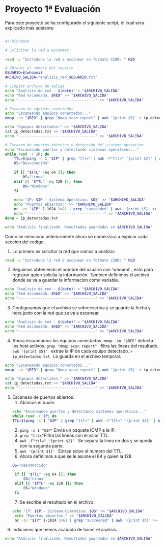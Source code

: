 # Proyecto 1ª Evaluación

Para este proyecto se ha configurado el siguiente script, el cual sera explicado más adelante:

```bash

#!/bin/bash

# Solicitar la red a escanear
 
read -p "Introduce la red a escanear en formato CIDR: " RED

# Obtener el nombre del usuario
USUARIO=$(whoami)
ARCHIVO_SALIDA="analisis_red_$USUARIO.txt"

# Limpiar archivo de salida
echo "Analisis de red - $(date)" > "$ARCHIVO_SALIDA"
echo "Red escaneada: $RED" >> "$ARCHIVO_SALIDA"
echo "-----------------------------------" >> "$ARCHIVO_SALIDA"

# Escaneo de equipos conectados
echo "Escaneando equipos conectados..."
nmap -sn "$RED" | grep "Nmap scan report" | awk '{print $5}' > ip_detectadas.txt

echo "Equipos detectados:" >> "$ARCHIVO_SALIDA"
cat ip_detectadas.txt >> "$ARCHIVO_SALIDA"
echo "-----------------------------------" >> "$ARCHIVO_SALIDA"

# Escaneo de puertos abiertos y detección del sistema operativo
echo "Escaneando puertos y detectando sistemas operativos..."
while read -r IP; do
    TTL=$(ping -c 1 "$IP" | grep "ttl=" | awk -F"ttl=" '{print $2}' | awk '{print $1}')
    OS="Desconocido"
    
    if [[ "$TTL" -eq 64 ]]; then
        OS="Linux"
    elif [[ "$TTL" -eq 128 ]]; then
        OS="Windows"
    fi
    
    echo "IP: $IP - Sistema Operativo: $OS" >> "$ARCHIVO_SALIDA"
    echo "Puertos abiertos:" >> "$ARCHIVO_SALIDA"
    nc -zv "$IP" 1-1024 2>&1 | grep "succeeded" | awk '{print $5}' >> "$ARCHIVO_SALIDA"
    echo "-----------------------------------" >> "$ARCHIVO_SALIDA"
done < ip_detectadas.txt

echo "Análisis finalizado. Resultados guardados en $ARCHIVO_SALIDA"
```
Como se menciono anteriormente ahora se comenzara a expicar cada seccion del codigo.
1. Lo primero es solicitar la red que vamos a analizar:
```bash
read -p "Introduce la red a escanear en formato CIDR: " RED
```
2. Seguimos obteniendo el nombre del usuario con 'whoami' , esto para registrar quien solicita la información. Tambien definimos el archivo donde se va a guardar la informacion como variable.
```bash 
echo "Analisis de red - $(date)" > "$ARCHIVO_SALIDA"
echo "Red escaneada: $RED" >> "$ARCHIVO_SALIDA"
echo "-----------------------------------" >> "$ARCHIVO_SALIDA"
```
3. Configuramos que el archivo se sobreescriba y se guarde la fecha y hora junto con la red que se va a escanear.
```bash
echo "Analisis de red - $(date)" > "$ARCHIVO_SALIDA"
echo "Red escaneada: $RED" >> "$ARCHIVO_SALIDA"
echo "-----------------------------------" >> "$ARCHIVO_SALIDA"
```
4. Ahora escaneamos los equipos conectados. ``` nmap -sn "$RED" ``` detecta los host activos. ```grep "Nmap scan report" ``` filtra las líneas del resultado. ```awk '{print $5}' ``` extrae la IP de cada equipo detectado. ```> ip_detectadas.txt ``` Lo guarda en el archivo temporal.
```bash
echo "Escaneando equipos conectados..."
nmap -sn "$RED" | grep "Nmap scan report" | awk '{print $5}' > ip_detectadas.txt

echo "Equipos detectados:" >> "$ARCHIVO_SALIDA"
cat ip_detectadas.txt >> "$ARCHIVO_SALIDA"
echo "-----------------------------------" >> "$ARCHIVO_SALIDA"
```
5. Escaneao de puertos abiertos.
   1. Abrimos el bucle.
   ```bash 
   echo "Escaneando puertos y detectando sistemas operativos..."
   while read -r IP; do
   TTL=$(ping -c 1 "$IP" | grep "ttl=" | awk -F"ttl=" '{print $2}' | awk '{print $1}')
    ```
   2. ``` ping -c 1 "$IP" ``` Envia un paquete ICMP a la IP.
   3. ``` grep "ttl=" ```Filtra las líneas con el valor TTL.
   4. ```awk -F"ttl=" '{print $2}' ``` Se separa la línea en dos y se queda con la segunda parte. 
   5. ```awk '{print $1}' ``` Extrae solpo el numero del TTL.
   6. Ahora definimos a que se le asume el 64 y quien la 128.
   ```bash
   OS="Desconocido"
    
    if [[ "$TTL" -eq 64 ]]; then
        OS="Linux"
    elif [[ "$TTL" -eq 128 ]]; then
        OS="Windows"
    fi
    ```
   7. Se escribe el resultado en el archivo.
   ```bash
   echo "IP: $IP - Sistema Operativo: $OS" >> "$ARCHIVO_SALIDA"
    echo "Puertos abiertos:" >> "$ARCHIVO_SALIDA"
    nc -zv "$IP" 1-1024 2>&1 | grep "succeeded" | awk '{print $5}' >> "$ARCHIVO_SALIDA" 
    ```
6. Indicamos que hemos acabado de hacer el analisis.
```bash
echo "Análisis finalizado. Resultados guardados en $ARCHIVO_SALIDA"
```
